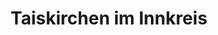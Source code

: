 ---
title: Taiskirchen im Innkreis
url: /taiskirchen-im-innkreis/
latitude: 48.268
longitude: 13.564
---